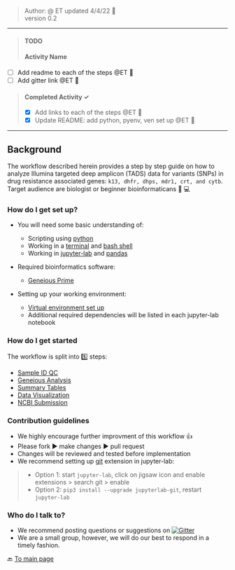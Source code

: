 > Author: @ ET updated 4/4/22 :goat:  
> version 0.2

----
>#### TODO ####
>#### Activity Name ####
- [ ] Add readme to each of the steps @ET :goat:
- [ ] Add gitter link @ET :goat:  

>#### Completed Activity ✓ ####
>- [x] Add links to each of the steps @ET :goat:
>- [x] Update README: add python, pyenv, ven set up  @ET :goat:
------

## Background ##

The workflow described herein provides a step by step guide on how to analyze Illumina targeted deep amplicon (TADS) data for variants (SNPs) in drug resistance associated genes: `k13, dhfr, dhps, mdr1, crt, and cytb`. Target audience are biologist or beginner bioinformaticans :beginner: :computer:

### How do I get set up? ###
* You will need some basic understanding of:
  * Scripting using [python](https://realpython.com/learning-paths/writing-pythonic-code/)
  * Working in a [terminal](https://mrkaluzny.com/blog/terminal-101-getting-started-with-terminal/) and [bash shell](https://linuxconfig.org/bash-scripting-tutorial-for-beginners)
  * Working in [jupyter-lab](https://pandas.pydata.org/getting_started.html) and [pandas](https://realpython.com/search?q=pandas)


* Required bioinformatics software:   
  * [Geneious Prime](https://www.geneious.com/prime/)


* Setting up your working environment:
  * [Virtual environment set up](https://github.com/CDCgov/MaRS/blob/master/Geneious_workflow/py_ve_setup.md)
  * Additional required dependencies will be listed in each jupyter-lab notebook

### How do I get started ###
The workflow is split into :five: steps:
* [Sample ID QC](https://github.com/CDCgov/MaRS/tree/master/Geneious_workflow/01_sample_ID_QC)
* [Geneious Analysis](https://github.com/CDCgov/MaRS/tree/master/Geneious_workflow/02_geneious_analysis)
* [Summary Tables](https://github.com/CDCgov/MaRS/tree/master/Geneious_workflow/03_summary_tables)
* [Data Visualization](https://github.com/CDCgov/MaRS/tree/master/Geneious_workflow/04_data_viz)
* [NCBI Submission](https://github.com/CDCgov/MaRS/tree/master/Geneious_workflow/05_ncbi_submission)

### Contribution guidelines ###

* We highly encourage further improvment of this workflow  :thumbsup:
* Please fork :arrow_forward: make changes :arrow_forward: pull request
* Changes will be reviewed and tested before implementation
* We recommend setting up [git](https://www.atlassian.com/git) extension in jupyter-lab:
>   * Option 1: start `jupyter-lab`, click on jigsaw icon and enable extensions > search git > enable
>   * Option 2: `pip3 install --upgrade jupyterlab-git`, restart `jupyter-lab`


### Who do I talk to? ###
* We recommend posting questions or suggestions on
<a id="gitter"></a>
[![Gitter](https://badges.gitter.im/placeholder.svg)](https://gitter.im/placeholder?utm_source=badge&utm_medium=badge&utm_campaign=pr-badge)
* We are a small group, however, we will do our best to respond in a timely fashion.  

:back: [To main page](https://github.com/CDCgov/MaRS)

